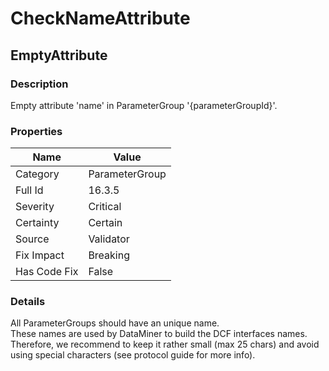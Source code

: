 ﻿---  
uid: Validator_16_3_5  
---

# CheckNameAttribute

## EmptyAttribute

### Description

Empty attribute 'name' in ParameterGroup '{parameterGroupId}'.

### Properties

| Name         | Value          |
| ------------ | -------------- |
| Category     | ParameterGroup |
| Full Id      | 16.3.5         |
| Severity     | Critical       |
| Certainty    | Certain        |
| Source       | Validator      |
| Fix Impact   | Breaking       |
| Has Code Fix | False          |

### Details

All ParameterGroups should have an unique name.  
These names are used by DataMiner to build the DCF interfaces names. Therefore, we recommend to keep it rather small (max 25 chars) and avoid using special characters (see protocol guide for more info).
